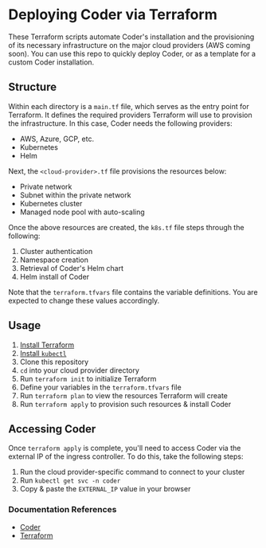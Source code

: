 # Deploying Coder via Terraform

These Terraform scripts automate Coder's installation and the provisioning of its necessary infrastructure on the major cloud providers (AWS coming soon).
You can use this repo to quickly deploy Coder, or as a template for a custom Coder installation.

## Structure

Within each directory is a `main.tf` file, which serves as the entry point for Terraform.
It defines the required providers Terraform will use to provision the infrastructure.
In this case, Coder needs the following providers:

- AWS, Azure, GCP, etc.
- Kubernetes
- Helm

Next, the `<cloud-provider>.tf` file provisions the resources below:

- Private network
- Subnet within the private network
- Kubernetes cluster
- Managed node pool with auto-scaling

Once the above resources are created, the `k8s.tf` file steps through the following:

1. Cluster authentication
1. Namespace creation
1. Retrieval of Coder's Helm chart
1. Helm install of Coder

Note that the `terraform.tfvars` file contains the variable definitions.
You are expected to change these values accordingly.

## Usage

1. [Install Terraform](https://www.terraform.io/downloads.html)
1. [Install `kubectl`](https://kubernetes.io/docs/tasks/tools/)
1. Clone this repository
1. `cd` into your cloud provider directory
1. Run `terraform init` to initialize Terraform
1. Define your variables in the `terraform.tfvars` file
1. Run `terraform plan` to view the resources Terraform will create
1. Run `terraform apply` to provision such resources & install Coder

## Accessing Coder

Once `terraform apply` is complete, you'll need to access Coder via the external IP of the ingress controller.
To do this, take the following steps:

1. Run the cloud provider-specific command to connect to your cluster
1. Run `kubectl get svc -n coder`
1. Copy & paste the `EXTERNAL_IP` value in your browser

### Documentation References

- [Coder](https://coder.com/docs/coder/latest)
- [Terraform](https://www.terraform.io/intro/index.html)
